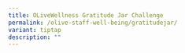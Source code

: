 ```yaml
---
title: OLiveWellness Gratitude Jar Challenge
permalink: /olive-staff-well-being/gratitudejar/
variant: tiptap
description: ""
---
```

